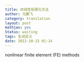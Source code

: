 ```yaml
---
title: 非线性有限元方法
author: 马鹏飞
category: translation
layout: post
mathjax: yes
Status: waiting
tags: 名词定义
date: 2022-10-15 01:14
---
```


nonlinear finite element (FE) methods